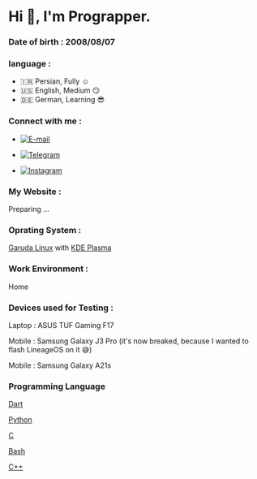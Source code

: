 # Hi 👋, I'm Prograpper.
  
### Date of birth : 2008/08/07

### language :

* 🇮🇷 Persian, Fully ☺️
* 🇺🇸 English, Medium 😏
* 🇩🇪 German, Learning 😎


### Connect with me :

* [![E-mail](https://github.com/erman2008/erman2008/blob/main/a/email.svg)](ermanzero2008@gmail.com)
 
 * [![Telegram](https://github.com/erman2008/erman2008/blob/main/a/telegram.svg)](https://t.me/Prograpper)
 
 * [![Instagram](https://github.com/erman2008/erman2008/blob/main/a/instagram.svg)](https://instagram.com/prograpper)
 
### My Website :
Preparing ...


### Oprating System :
[Garuda Linux](https://garudalinux.org) with [KDE Plasma](https://kde.org)


### Work Environment :
Home


### Devices used for Testing :
Laptop : ASUS TUF Gaming F17

Mobile : Samsung Galaxy J3 Pro (it's now breaked, because I wanted to flash LineageOS on it 😅)

Mobile : Samsung Galaxy A21s


### Programming Language

[Dart](https://en.wikipedia.org/wiki/Dart_(programming_language))


[Python](https://en.wikipedia.org/wiki/Python_(programming_language))


[C](https://en.wikipedia.org/wiki/C_(programming_language))


[Bash](https://en.wikipedia.org/wiki/Bash_(Unix_shell))


[C++](https://en.wikipedia.org/wiki/C++)
